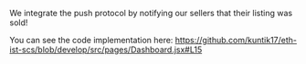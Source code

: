 We integrate the push protocol by notifying our sellers that their listing was sold!

You can see the code implementation here: https://github.com/kuntik17/eth-ist-scs/blob/develop/src/pages/Dashboard.jsx#L15
